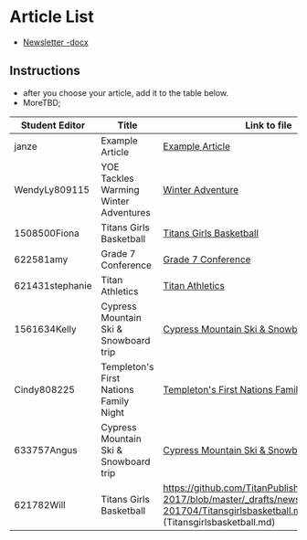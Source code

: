 # Article List
- [Newsletter -docx]()

## Instructions
- after you choose your article, add it to the table below.
- MoreTBD; 

Student Editor | Title | Link to file
--- | --- | ---
janze | Example Article | [Example Article](example.md)
WendyLy809115 | YOE Tackles Warming Winter Adventures|[Winter Adventure](WinterAdventure.md)
1508500Fiona | Titans Girls Basketball | [Titans Girls Basketball](Titansgirlsbasketball.md)
622581amy | Grade 7 Conference | [Grade 7 Conference](Grade7Conference.md)
621431stephanie | Titan Athletics | [Titan Athletics](TitanAthletics.md)
1561634Kelly | Cypress Mountain Ski & Snowboard trip | [Cypress Mountain Ski & Snowboardtrip](CypressMountainSki&Snowboardtrip.md)
Cindy808225 | Templeton's First Nations Family Night | [Templeton's First Nations Family Night](Templetonsfirstnationsfamilynight.md)
633757Angus | Cypress Mountain Ski & Snowboard trip | [Cypress Mountain Ski & Snowboardtrip](CypressMountainSki&Snowboardtrip.md)
621782Will | Titans Girls Basketball | https://github.com/TitanPublishing/mnemosyne-2017/blob/master/_drafts/newsletter-201704/Titansgirlsbasketball.md (Titansgirlsbasketball.md)

